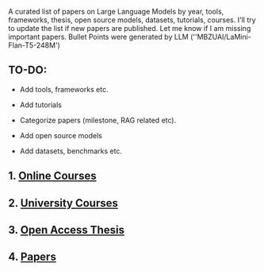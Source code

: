 A curated list of papers on Large Language Models by year, tools, frameworks, thesis, open source models, datasets, tutorials, courses. I'll try to update the list if new papers are published. Let me know if I am missing important papers. Bullet Points were generated by LLM (''MBZUAI/LaMini-Flan-T5-248M')

## TO-DO:

* Add tools, frameworks etc.

* Add tutorials
  
* Categorize papers (milestone, RAG related etc).

* Add open source models

* Add datasets, benchmarks etc.

## 1. [Online Courses](OnlineCourses.md)
  
## 2. [University Courses](UniversityCourses.md)

## 3. [Open Access Thesis](Thesis.md)

## 4. [Papers](Papers.md)
